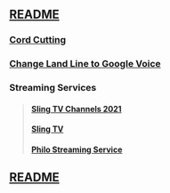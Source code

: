 ## [README](https://github.com/sethfuller/tips/blob/main/README.md)

### [Cord Cutting](https://cordcuttingreport.com/cord-cutting-guide/)

### [Change Land Line to Google Voice](https://cordcuttingreport.com/port-phone-number-google-voice/)

### Streaming Services

> #### [Sling TV Channels 2021](https://www.cordcuttersnews.com/sling-tv-channels-list/)
> #### [Sling TV](https://www.sling.com/)
> #### [Philo Streaming Service](https://www.philo.com/login/subscribe?redirect_uri=https%3A%2F%2Fwww.philo.com%2Fplayer)


## [README](https://github.com/sethfuller/tips/blob/main/README.md)

